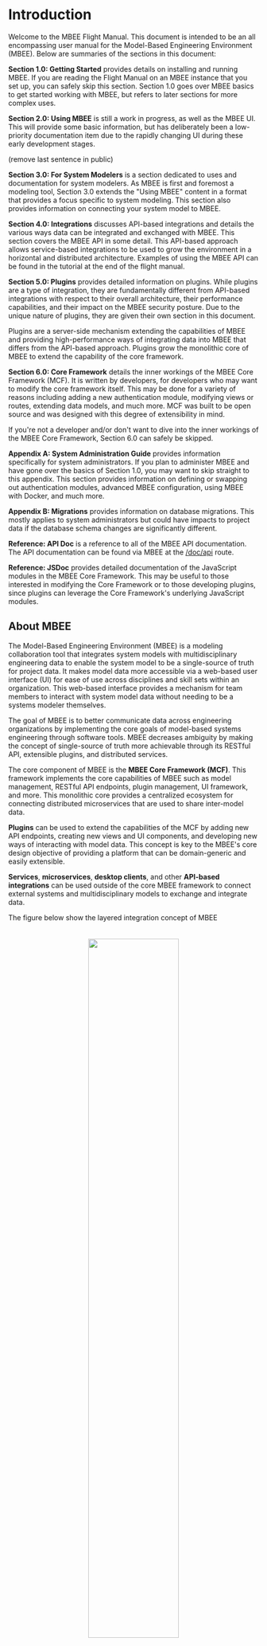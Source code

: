 # Introduction

Welcome to the MBEE Flight Manual. This document is intended to be an all
encompassing user manual for the Model-Based Engineering Environment (MBEE).
Below are summaries of the sections in this document:

**Section 1.0: Getting Started** provides details on installing and running
MBEE. If you are reading the Flight Manual on an MBEE instance that you set up,
you can safely skip this section. Section 1.0 goes over MBEE basics to get
started working with MBEE, but refers to later sections for more complex uses.

**Section 2.0: Using MBEE** is still a work in progress, as well as the MBEE UI.
This will provide some basic information, but has deliberately been a low-priority
documentation item due to the rapidly changing UI during these early development stages.

<!-- START LMPI --> (remove last sentence in public)
**Section 3.0: For System Modelers**  is a section dedicated to uses and
documentation for system modelers. As MBEE is first and foremost a modeling
tool, Section 3.0 extends the "Using MBEE" content in a format that provides a
focus specific to system modeling. This section also provides information on
connecting your system model to MBEE.
<!-- END LMPI -->

**Section 4.0: Integrations** discusses API-based integrations and details the
various ways data can be integrated and exchanged with MBEE. This section
covers the MBEE API in some detail. This API-based approach allows
service-based integrations to be used to grow the environment in a horizontal
and distributed architecture. Examples of using the MBEE API can be found
in the tutorial at the end of the flight manual.

**Section 5.0: Plugins** provides detailed information on plugins. While plugins
are a type of integration, they are fundamentally different from
API-based integrations with respect to their overall architecture, their
performance capabilities, and their impact on the MBEE security posture. Due to
the unique nature of plugins, they are given their own section in this document.

Plugins are a server-side mechanism extending the capabilities of MBEE and
providing high-performance ways of integrating data into MBEE that differs from
the API-based approach. Plugins grow the monolithic core of MBEE to extend the
capability of the core framework.

**Section 6.0: Core Framework** details the inner workings of the MBEE Core
Framework (MCF). It is written by developers, for developers who may want to
modify the core framework itself. This may be done for a variety of reasons
including adding a new authentication module, modifying views or routes,
extending data models, and much more. MCF was built to be open source and was
designed with this degree of extensibility in mind.

If you're not a developer and/or don't want to dive into the inner workings of
the MBEE Core Framework, Section 6.0 can safely be skipped.

**Appendix A: System Administration Guide** provides information specifically
for system administrators. If you plan to administer MBEE and have gone over
the basics of Section 1.0, you may want to skip straight to this appendix. This
section provides information on defining or swapping out authentication modules,
advanced MBEE configuration, using MBEE with Docker, and much more.

**Appendix B: Migrations** provides information on database migrations. This
mostly applies to system administrators but could have impacts to project data
if the database schema changes are significantly different.

**Reference: API Doc** is a reference to all of the MBEE API documentation.
The API documentation can be found via MBEE at the [/doc/api](/doc/api) route.

**Reference: JSDoc** provides detailed documentation of the JavaScript modules
in the MBEE Core Framework. This may be useful to those interested in modifying
the Core Framework or to those developing plugins, since plugins can leverage
the Core Framework's underlying JavaScript modules.

## About MBEE

The Model-Based Engineering Environment (MBEE) is a modeling collaboration tool
that integrates system models with multidisciplinary engineering data to enable
the system model to be a single-source of truth for project data. It makes model
data more accessible via a web-based user interface (UI) for ease of use across
disciplines and skill sets within an organization. This web-based interface
provides a mechanism for team members to interact with system model data without
needing to be a systems modeler themselves.

The goal of MBEE is to better communicate data across engineering organizations
by implementing the core goals of model-based systems engineering through
software tools. MBEE decreases ambiguity by making the concept of single-source
of truth more achievable through its RESTful API, extensible plugins, and
distributed services.

The core component of MBEE is the **MBEE Core Framework (MCF)**. This framework
implements the core capabilities of MBEE such as model management, RESTful API
endpoints, plugin management, UI framework, and more. This monolithic core
provides a centralized ecosystem for connecting distributed microservices that
are used to share inter-model data.

**Plugins** can be used to extend the capabilities of the MCF by adding new API
endpoints, creating new views and UI components, and developing new ways of
interacting with model data. This concept is key to the MBEE's core design
objective of providing a platform that can be domain-generic and easily
extensible.

**Services**, **microservices**, **desktop clients**, and other **API-based
integrations** can be used outside of the core MBEE framework to connect
external systems and multidisciplinary models to exchange and integrate data.

The figure below show the layered integration concept of MBEE

<div style="text-align: center;">
    <img src="/img/mbee-concept.png" style="width: 60%; margin: 20px;"/>
</div>

This approach allows distributed services to be used to interact with external
systems and integrate data from external models into MBEE. These services can
be cloud-based microservices, monolithic enterprise services, desktop clients,
or any number of other clients that can access a RESTful HTTP API.
